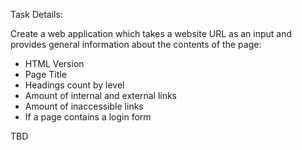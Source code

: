 Task Details:

Create a web application which takes a website URL as an input and provides general information
about the contents of the page:
- HTML Version
- Page Title
- Headings count by level
- Amount of internal and external links
- Amount of inaccessible links
- If a page contains a login form

TBD
```

```
